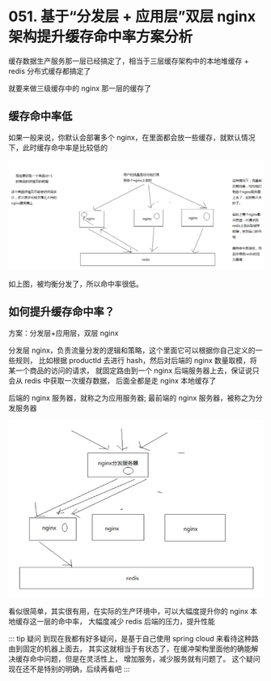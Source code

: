 # 051. 基于“分发层 + 应用层”双层 nginx 架构提升缓存命中率方案分析
缓存数据生产服务那一层已经搞定了，相当于三层缓存架构中的本地堆缓存 + redis 分布式缓存都搞定了

就要来做三级缓存中的 nginx 那一层的缓存了
## 缓存命中率低
如果一般来说，你默认会部署多个 nginx，在里面都会放一些缓存，就默认情况下，此时缓存命中率是比较低的

![](./assets/markdown-img-paste-20190407210110612.png)

如上图，被均衡分发了，所以命中率很低。

## 如何提升缓存命中率？
方案：分发层+应用层，双层 nginx

分发层 nginx，负责流量分发的逻辑和策略，这个里面它可以根据你自己定义的一些规则，
比如根据 productId 去进行 hash，然后对后端的 nginx 数量取模，将某一个商品的访问的请求，
就固定路由到一个 nginx 后端服务器上去，保证说只会从 redis 中获取一次缓存数据，
后面全都是走 nginx 本地缓存了

后端的 nginx 服务器，就称之为应用服务器; 最前端的 nginx 服务器，被称之为分发服务器

![](./assets/markdown-img-paste-20190407205614275.png)

看似很简单，其实很有用，在实际的生产环境中，可以大幅度提升你的 nginx 本地缓存这一层的命中率，
大幅度减少 redis 后端的压力，提升性能

::: tip 疑问
到现在我都有好多疑问，是基于自己使用 spring cloud 来看待这种路由到固定的机器上面去，
其实这就相当于有状态了，在缓冲架构里面他的确能解决缓存命中问题，但是在灵活性上，
增加服务，减少服务就有问题了。 这个疑问现在还不是特别的明确，后续再看吧
:::
